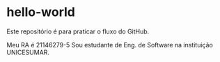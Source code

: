 # hello-world
Este repositório é para praticar o fluxo do GitHub.

Meu RA é 21146279-5
Sou estudante de Eng. de Software na instituição UNICESUMAR.
